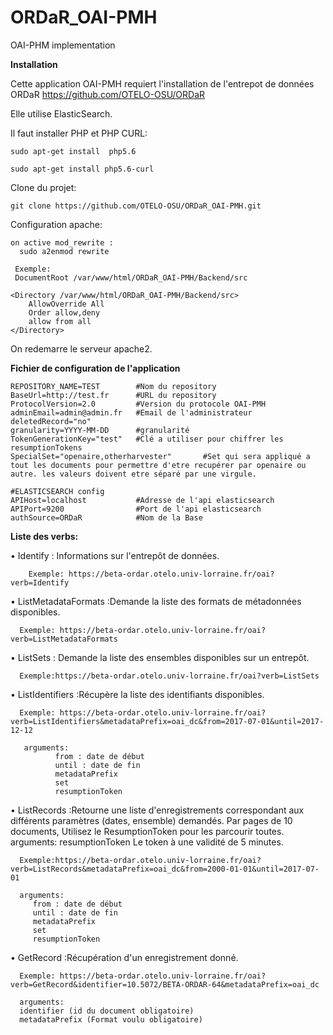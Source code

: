 # ORDaR_OAI-PMH
OAI-PHM implementation



**Installation** 

  Cette application OAI-PMH requiert l'installation de l'entrepot de données ORDaR
  https://github.com/OTELO-OSU/ORDaR

  Elle utilise ElasticSearch.

  Il faut installer PHP et PHP CURL:

    sudo apt-get install  php5.6

    sudo apt-get install php5.6-curl

Clone du projet:
  
    git clone https://github.com/OTELO-OSU/ORDaR_OAI-PMH.git
  
 Configuration apache:
    
    on active mod_rewrite :
      sudo a2enmod rewrite

     Exemple:
     DocumentRoot /var/www/html/ORDaR_OAI-PMH/Backend/src

    <Directory /var/www/html/ORDaR_OAI-PMH/Backend/src>
        AllowOverride All
        Order allow,deny
        allow from all
    </Directory>


  On redemarre le serveur apache2.


**Fichier de configuration de l'application**

    REPOSITORY_NAME=TEST        #Nom du repository
    BaseUrl=http://test.fr      #URL du repository
    ProtocolVersion=2.0         #Version du protocole OAI-PMH
    adminEmail=admin@admin.fr   #Email de l'administrateur
    deletedRecord="no"          
    granularity=YYYY-MM-DD      #granularité
    TokenGenerationKey="test"   #Clé a utiliser pour chiffrer les resumptionTokens
    SpecialSet="openaire,otherharvester"       #Set qui sera appliqué a tout les documents pour permettre d'etre recupérer par openaire ou autre. les valeurs doivent etre séparé par une virgule.

    #ELASTICSEARCH config
    APIHost=localhost           #Adresse de l'api elasticsearch
    APIPort=9200                #Port de l'api elasticsearch
    authSource=ORDaR            #Nom de la Base 


**Liste des verbs:**

  • Identify : Informations sur l'entrepôt de données.	
      
        Exemple: https://beta-ordar.otelo.univ-lorraine.fr/oai?verb=Identify
  
  • ListMetadataFormats :Demande la liste des formats de métadonnées disponibles.
  
      Exemple: https://beta-ordar.otelo.univ-lorraine.fr/oai?verb=ListMetadataFormats
  
  • ListSets : Demande la liste des ensembles disponibles sur un entrepôt.	
  
      Exemple:https://beta-ordar.otelo.univ-lorraine.fr/oai?verb=ListSets

  
  • ListIdentifiers :Récupère la liste des identifiants disponibles.
      
      Exemple: https://beta-ordar.otelo.univ-lorraine.fr/oai?verb=ListIdentifiers&metadataPrefix=oai_dc&from=2017-07-01&until=2017-12-12
         
       arguments: 
              from : date de début
              until : date de fin
              metadataPrefix
              set
              resumptionToken
  
  • ListRecords :Retourne une liste d'enregistrements correspondant aux différents paramètres (dates, ensemble) demandés.	Par pages de 10 documents, Utilisez le ResumptionToken pour les parcourir toutes. arguments: resumptionToken
  Le token à une validité de 5 minutes.
      
      Exemple:https://beta-ordar.otelo.univ-lorraine.fr/oai?verb=ListRecords&metadataPrefix=oai_dc&from=2000-01-01&until=2017-07-01
      
      arguments: 
         from : date de début
         until : date de fin
         metadataPrefix
         set
         resumptionToken
  • GetRecord :Récupération d'un enregistrement donné.	
    
      Exemple: https://beta-ordar.otelo.univ-lorraine.fr/oai?verb=GetRecord&identifier=10.5072/BETA-ORDAR-64&metadataPrefix=oai_dc
      
      arguments:
      identifier (id du document obligatoire)
      metadataPrefix (Format voulu obligatoire)



